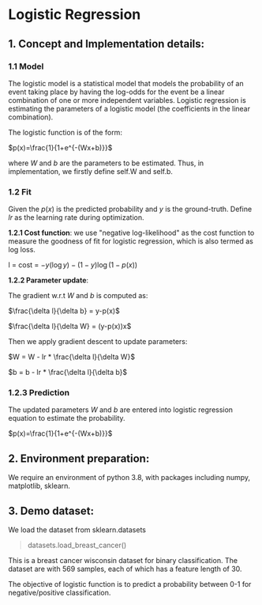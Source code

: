 # Logistic Regression

## 1. Concept and Implementation details:

### **1.1 Model**

The logistic model is a statistical model that models the probability of an event taking place by having the log-odds for the event be a linear combination of one or more independent variables. Logistic regression is estimating the parameters of a logistic model (the coefficients in the linear combination).

The logistic function is of the form:

$p(x)=\frac{1}{1+e^{-(Wx+b)}}$ 

where $W$ and $b$ are the parameters to be estimated. Thus, in implementation, we firstly define self.W and self.b.

### **1.2 Fit**
Given the $p(x)$ is the predicted probability and $y$ is the ground-truth. Define $lr$ as the learning rate during optimization.

**1.2.1 Cost function**: we use "negative log-likelihood" as the cost function to measure the goodness of fit for logistic regression, which is also termed as log loss.

l = cost = $-y(\log y) - (1-y)\log(1-p(x))$

**1.2.2 Parameter update**:


The gradient w.r.t $W$ and $b$ is computed as:

$\frac{\delta l}{\delta b}  = y-p(x)$

$\frac{\delta l}{\delta W}  = (y-p(x))x$

Then we apply gradient descent to update parameters:

$W = W - lr * \frac{\delta l}{\delta W}$

$b = b - lr * \frac{\delta l}{\delta b}$

### **1.2.3 Prediction**
The updated parameters $W$ and $b$ are entered into logistic regression equation to estimate the probability.

$p(x)=\frac{1}{1+e^{-(Wx+b)}}$ 


## 2. Environment preparation:

We require an environment of python 3.8, with packages including numpy, matplotlib, sklearn.


## 3. Demo dataset:

We load the dataset from sklearn.datasets

> datasets.load_breast_cancer()

This is a breast cancer wisconsin dataset for binary classification. The dataset are with 569 samples, each of which has a feature length of 30. 

The objective of logistic function is to predict a probability between 0-1 for negative/positive classification.
